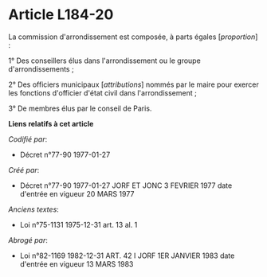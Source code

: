 # Article L184-20

La commission d'arrondissement est composée, à parts égales [*proportion*] :

1° Des conseillers élus dans l'arrondissement ou le groupe d'arrondissements ;

2° Des officiers municipaux [*attributions*] nommés par le maire pour exercer les fonctions d'officier d'état civil dans
l'arrondissement ;

3° De membres élus par le conseil de Paris.

**Liens relatifs à cet article**

_Codifié par_:

  - Décret n°77-90 1977-01-27

_Créé par_:

  - Décret n°77-90 1977-01-27 JORF ET JONC 3 FEVRIER 1977 date d'entrée en vigueur 20 MARS 1977

_Anciens textes_:

  - Loi n°75-1131 1975-12-31 art. 13 al. 1

_Abrogé par_:

  - Loi n°82-1169 1982-12-31 ART. 42 I JORF 1ER JANVIER 1983 date d'entrée en vigueur 13 MARS 1983
